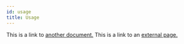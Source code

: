 ```yaml
---
id: usage
title: Usage
---
```


This is a link to [another document.](prerequisites.md) This is a link to an [external page.](http://www.example.com/)
